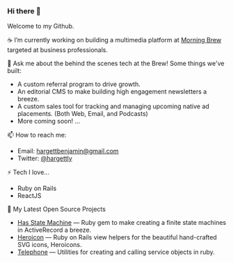 ### Hi there 👋

Welcome to my Github.

☕ I’m currently working on building a multimedia platform at [Morning Brew](https://www.morningbrew.com/?utm_source=bharget_github) targeted at business professionals.


💬 Ask me about the behind the scenes tech at the Brew! Some things we've built:

* A custom referral program to drive growth.
* An editorial CMS to make building high engagement newsletters a breeze.
* A custom sales tool for tracking and managing upcoming native ad placements. (Both Web, Email, and Podcasts)
* More coming soon! ...

📫 How to reach me:
* Email: hargettbenjamin@gmail.com
* Twitter: [@hargettly](https://twitter.com/hargettly)

⚡ Tech I love...
* Ruby on Rails
* ReactJS

💎 My Latest Open Source Projects
* [Has State Machine](https://github.com/encampment/has_state_machine) — Ruby gem to make creating a finite state machines in ActiveRecord a breeze.
* [Heroicon](https://github.com/bharget/heroicon) — Ruby on Rails view helpers for the beautiful hand-crafted SVG icons, Heroicons.
* [Telephone](https://github.com/bharget/telephone) — Utilities for creating and calling service objects in ruby.


